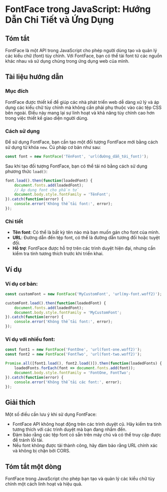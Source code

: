 <!--
Meta Description: # FontFace trong JavaScript: Hướng Dẫn Chi Tiết và Ứng Dụng ## Tóm tắt FontFace là một API trong JavaScript cho phép người dùng tạo và quản lý các kiể...
Meta Keywords: font, fontface, các, dụng, error
-->

# FontFace trong JavaScript: Hướng Dẫn Chi Tiết và Ứng Dụng

## Tóm tắt
FontFace là một API trong JavaScript cho phép người dùng tạo và quản lý các kiểu chữ (font) tùy chỉnh. Với FontFace, bạn có thể tải font từ các nguồn khác nhau và sử dụng chúng trong ứng dụng web của mình.

## Tài liệu hướng dẫn
### Mục đích
FontFace được thiết kế để giúp các nhà phát triển web dễ dàng xử lý và áp dụng các kiểu chữ tùy chỉnh mà không cần phải phụ thuộc vào các tệp CSS bên ngoài. Điều này mang lại sự linh hoạt và khả năng tùy chỉnh cao hơn trong việc thiết kế giao diện người dùng.

### Cách sử dụng
Để sử dụng FontFace, bạn cần tạo một đối tượng FontFace mới bằng cách sử dụng từ khóa `new`. Cú pháp cơ bản như sau:

```javascript
const font = new FontFace('TênFont', 'url(đường_dẫn_tới_font)');
```

Sau khi tạo đối tượng FontFace, bạn có thể tải nó bằng cách sử dụng phương thức `load()`:

```javascript
font.load().then(function(loadedFont) {
    document.fonts.add(loadedFont);
    // Áp dụng font cho phần tử
    document.body.style.fontFamily = 'TênFont';
}).catch(function(error) {
    console.error('Không thể tải font:', error);
});
```

### Chi tiết
- **Tên font**: Có thể là bất kỳ tên nào mà bạn muốn gán cho font của mình.
- **URL**: Đường dẫn đến tệp font, có thể là đường dẫn tương đối hoặc tuyệt đối.
- **Hỗ trợ**: FontFace được hỗ trợ trên các trình duyệt hiện đại, nhưng cần kiểm tra tính tương thích trước khi triển khai.

## Ví dụ
### Ví dụ cơ bản:

```javascript
const customFont = new FontFace('MyCustomFont', 'url(my-font.woff2)');

customFont.load().then(function(loadedFont) {
    document.fonts.add(loadedFont);
    document.body.style.fontFamily = 'MyCustomFont';
}).catch(function(error) {
    console.error('Không thể tải font:', error);
});
```

### Ví dụ với nhiều font:

```javascript
const font1 = new FontFace('FontOne', 'url(font-one.woff2)');
const font2 = new FontFace('FontTwo', 'url(font-two.woff2)');

Promise.all([font1.load(), font2.load()]).then(function(loadedFonts) {
    loadedFonts.forEach(font => document.fonts.add(font));
    document.body.style.fontFamily = 'FontOne, FontTwo';
}).catch(function(error) {
    console.error('Không thể tải các font:', error);
});
```

## Giải thích
Một số điều cần lưu ý khi sử dụng FontFace:
- FontFace API không hoạt động trên các trình duyệt cũ. Hãy kiểm tra tính tương thích với các trình duyệt mà bạn đang nhắm đến.
- Đảm bảo rằng các tệp font có sẵn trên máy chủ và có thể truy cập được để tránh lỗi tải.
- Nếu font không được tải thành công, hãy đảm bảo rằng URL chính xác và không bị chặn bởi CORS.

## Tóm tắt một dòng
FontFace trong JavaScript cho phép bạn tạo và quản lý các kiểu chữ tùy chỉnh một cách linh hoạt và hiệu quả.